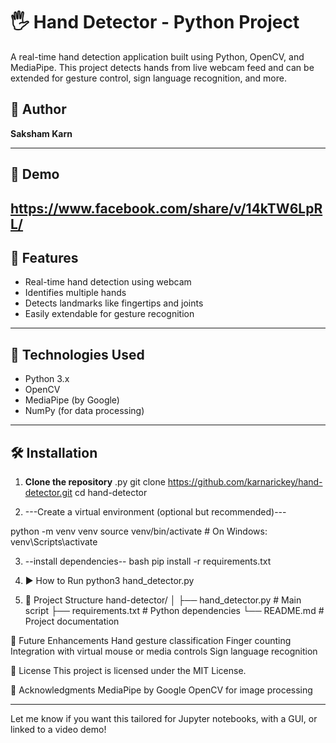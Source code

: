 # 🖐️ Hand Detector - Python Project

A real-time hand detection application built using Python, OpenCV, and MediaPipe. This project detects hands from live webcam feed and can be extended for gesture control, sign language recognition, and more.

## 👤 Author

**Saksham Karn**

---

## 📸 Demo
https://www.facebook.com/share/v/14kTW6LpRL/
---

## 🚀 Features

- Real-time hand detection using webcam
- Identifies multiple hands
- Detects landmarks like fingertips and joints
- Easily extendable for gesture recognition

---

## 🧰 Technologies Used

- Python 3.x
- OpenCV
- MediaPipe (by Google)
- NumPy (for data processing)

---

## 🛠️ Installation

1. **Clone the repository**
.py
git clone https://github.com/karnarickey/hand-detector.git
cd hand-detector

2. ---Create a virtual environment (optional but recommended)---

python -m venv venv
source venv/bin/activate  # On Windows: venv\Scripts\activate

3. --install dependencies--
bash
pip install -r requirements.txt

4. ▶️ How to Run
python3 hand_detector.py


5. 📂 Project Structure
hand-detector/
│
├── hand_detector.py         # Main script
├── requirements.txt         # Python dependencies
└── README.md                # Project documentation
                 

🧠 Future Enhancements
Hand gesture classification
Finger counting
Integration with virtual mouse or media controls
Sign language recognition

📜 License
This project is licensed under the MIT License.

🙌 Acknowledgments
MediaPipe by Google
OpenCV for image processing


---

Let me know if you want this tailored for Jupyter notebooks, with a GUI, or linked to a video demo!

